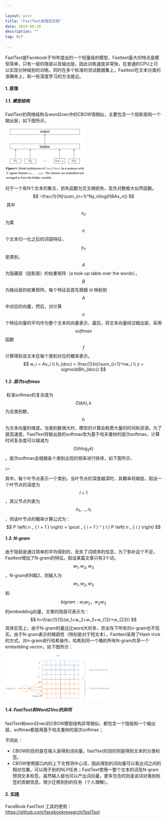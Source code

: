 ```yaml
---

layout: post
title: "FastText原理及实践"
date: 2019-09-20
description: ""
tag: NLP

---
```


FastText是Facebook于16年提出的一个轻量级的模型，Fasttext最大的特点是模型简单，只有一层的隐层以及输出层，因此训练速度非常快，在普通的CPU上可以实现分钟级别的训练。同时在多个标准的测试数据集上，Fasttext在文本分类的准确率上，和一些深度学习的方法接近。

#### 1. 原理

##### 1.1. 模型结构

​		FastText的网络结构与word2vec中的CBOW很相似，主要包含一个投影层和一个输出层，如下图所示。

<img src="https://github.com/BaiJingting/baijingting.github.io/blob/master/images/posts/image-20191028225220556.png?raw=true" alt="image-20191028225220556" style="zoom:25%;" />

​		对于一个有N个文本的集合，损失函数为交叉熵损失，及负对数极大似然函数。
$$
-\frac{1}{N}\sum_{n=1}^Ny_n\log(f(BAx_n))
$$
​		其中 $$x_n$$ 为第 $$n$$ 个文本归一化之后的词袋特征，$$y_n$$ 是类别，$$A$$ 为隐藏层（投影层）的权重矩阵（a look-up table over the words），$$B$$ 为输出层的权重矩阵。每个特征会首先根据 id 映射到 $$A$$ 中对应的向量，然后，对计算 $$n$$ 个特征向量的平均作为整个文本的向量表示，最后，将文本向量经过输出层，采用 $$softmax$$ 函数 $$f$$ 计算得到该文本在每个类别对应的概率表示。
$$
w_i = Ax_i \\
h_{doc} = \frac{1}{n}\sum_{i=1}^nw_i \\
z = sigmoid(Bh_{doc})
$$


##### 1.2. 层次softmax

​		标准softmax的复杂度为 $$O(kh), k$$ 为总类别数，$$h$$ 为文本向量的维度。当类别数很大时，模型的计算会耗费大量的时间和资源。为了提高速度，FastText将输出层的softmax改为基于哈夫曼树的层次softmax，计算时间复杂度可以缩减为 $$O(h\log_2k)$$。层次softmax会根据各个类别出现的频率进行排序，如下图所示，

<img src="http://www.datagrand.com/blog/wp-content/uploads/2018/01/11-1024x337.jpg" alt="11" style="zoom:50%;" />

​		其中，每个叶节点表示一个类别，当叶节点的深度越深时，其概率将越低，假设一个叶节点的深度为 $$l+1$$，其父节点列表为 $$n _ { 1 } , \ldots , n _ { l }$$，则该叶节点的概率计算公式为：
$$
P \left( n _ { l + 1 } \right) = \prod _ { i = 1 } ^ { l } P \left( n _ { i } \right)
$$


##### 1.3. N-gram

​		由于隐层是通过简单的平均得到的，丢失了词顺序的信息，为了弥补这个不足，Fasttext增加了N-gram的特征。假设某篇文章只有3个词，$$w_1, w_2, w_3$$，N-gram的N取2，则输入为 $$w_1, w_2, w_3$$ 和 $$bigram: w_1w_2，w_2w_3$$ 的embedding向量，文章的隐层可表示为：
$$
h=\frac{1}{5}(w_1+w_2+w_3+w_{12}+w_{23})
$$
​		具体实现上，由于N-gram的量远比word大的多，完全存下所有的n-gram也不现实。由于N-gram表示的稀疏性（特别是对于短文本），Fasttext采用了Hash trick的方式，对n-gram进行哈希操作，哈希到同一个桶的所有N-gram共享一个embedding vector。如下图所示：

<img src="https://github.com/BaiJingting/baijingting.github.io/blob/master/images/posts/image-20191029175844736.png?raw=true" alt="image-20191029175844736" style="zoom:33%;" />



##### 1.4. FastText和Word2Vec的异同

​		fastText和word2vec的CBOW模型结构非常相似，都包含一个隐层和一个输出层，softmax都是用基于哈夫曼树的层次softmax；

不同处：

- CBOW的目的是在输入层得到词向量，fastText的目的则是得到文本的分类标签。
- CBOW使用窗口内的上下文预测中心词，因此得到的词向量可以表达词之间的相对位置，可以用于别的NLP任务；FastText使用一整个文本的词及N-gram预测文本标签，虽然输入层也可以产出词向量，更多包含的则是该词对类别标签的贡献信息，很少迁移到别的任务（个人理解）。

#### 2. 实践

FaceBook FastText 工具的使用：https://github.com/facebookresearch/fastText
